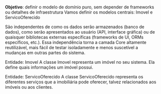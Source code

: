 **Objetivo**: definir o modelo de domínio puro, sem depender de frameworks ou detalhes de infraestrutura
Vamos definir os modelos centrais: Imovel e ServicoOferecido

São independentes de como os dados serão armazenados (banco de dados), como serão apresentados ao usuário (API, interface gráfica) ou de quaisquer bibliotecas externas específicas (frameworks de UI, ORMs específicos, etc.).
Essa independência torna a camada Core altamente reutilizável, mais fácil de testar isoladamente e menos suscetível a mudanças em outras partes do sistema.

Entidade: Imovel
A classe Imovel representa um imóvel no seu sistema. Ela define quais informações um imóvel possui.

Entidade: ServicoOferecido
A classe ServicoOferecido representa os diferentes serviços que a imobiliária pode oferecer, talvez relacionados aos imóveis ou aos clientes.


